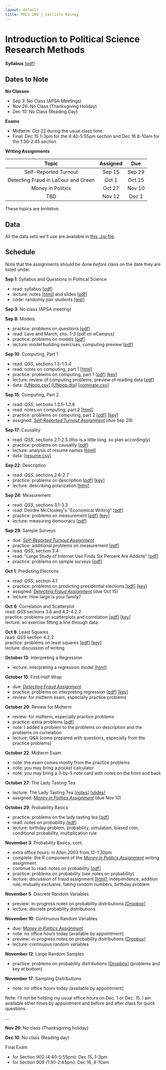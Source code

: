 ```yaml
---
layout: default
title: POLS 209 | Carlisle Rainey
---
```


# Introduction to Political Science Research Methods

**Syllabus** [[pdf](files/syllabus.pdf)]

## Dates to Note

**No Classes**  
- Sep 3: No Class (APSA Meetings)  
- Nov 26: No Class (Thanksgiving Holiday)  
- Dec 10: No Class (Reading Day)  

**Exams**  
- Midterm: Oct 22 during the usual class time  
- Final: Dec 15 1-3pm for the 4:40-5:55pm section and Dec 16 8-10am for the 1:30-2:45 section  

**Writing Assignments**

| Topic   | Assigned | Due |
|:--------------:|:---------------:|:----------:|
| Self-Reported Turnout | Sep 15        | Sep 29   |
| Detecting Fraud in LaCour and Green | Oct 1        | Oct 15   |
| Money in Politics | Oct 27        | Nov 10   |
| TBD | Nov 12        | Dec 1    |


These topics are *tentative*.

## Data

All the data sets we'll use are available in [this .zip file](files/data.zip).

## Schedule

Note that the assignments should be done *before* class on the date they are listed under.

**Sep 1**: Syllabus and Questions in Political Science  
- read: syllabus [[pdf](files/syllabus.pdf)]  
- lecture: notes [[html](files/notes-questions.html)] and slides [[pdf](files/slides-syllabus-questions.pdf)]  
- code: randomly pair students [[gist](https://gist.github.com/carlislerainey/2bc3064839c735d383f0)]

**Sep 3**: No class (APSA meeting)

**Sep 8**: Models  
- practice: problems on questions [[pdf](files/pp-questions.pdf)]  
- read: Lave and March, chs. 1-3 [pdf on eCampus]  
- practice: problems on models [[pdf](files/pp-models.pdf)]  
- lecture: model building exercises, computing preview [[pdf](files/slides-models-computing.pdf)]

**Sep 10**: Computing, Part 1  
- read: *QSS*, sections 1.3-1.3.4  
- read: notes on computing, part 1 [[html](files/notes-computing-part1.html)]  
- practice: problems on computing, part 1 [[pdf](files/pp-computing-part1.pdf)]  [[key](https://github.com/carlislerainey/pols-209/blob/gh-pages/practice-problems/computing-part1/pp-key-computing-part1.R)]  
- lecture: review of computing problems, preview of reading data [[pdf](files/slides-computing.pdf)]  
- data: [[UNpop.csv](data/UNpop.csv)] [[UNpop.dta](data/UNpop.dta)] [[nominate.csv](data/nominate.csv)]  

**Sep 15**: Computing, Part 2  
- read: *QSS*, sections 1.3.5-1.3.8  
- read: notes on computing, part 2 [[html](files/notes-computing-part2.html)]  
- practice: problems on computing, part 2 [[pdf](files/pp-computing-part2.pdf)] [[key](https://github.com/carlislerainey/pols-209/blob/gh-pages/practice-problems/computing-part2/pp-key-computing-part2.R)]  
- assigned: [*Self-Reported Turnout Assignment*](files/wa1.pdf) (due Sep 29)  

**Sep 17**: Causality  
- read: *QSS*, sections 2.1-2.5 (this is a little long, so plan accordingly)  
- practice: problems on causality [[pdf](files/pp-causality.pdf)]  
- lecture: analysis of resume names [[html](files/slides-causality.html)]  
- data: [[resume.csv](data/resume.csv)]  

**Sep 22**: Description  
- read: *QSS*, sections 2.6-2.7  
- practice: problems on description [[pdf](files/pp-description.pdf)]   [[key](https://github.com/carlislerainey/pols-209/blob/gh-pages/practice-problems/description/pp-key-description.R)]  
- lecture: describing polarization [[html](files/slides-description.html)]  

**Sep 24**: Measurement  
- read: *QSS*, sections 3.1-3.3  
- read: Deirdre McCloskey's "Economical Writing" [[pdf](http://www.deirdremccloskey.com/docs/pdf/Article_86.pdf)]  
- practice: problems on measurement [[pdf](files/pp-measurement.pdf)]   [[key](https://github.com/carlislerainey/pols-209/blob/gh-pages/practice-problems/measurement/pp-key-measurement.R)]  
- lecture: measuring democracy [[pdf](files/slides-measuring-democracy.pdf)]

**Sep 29**: Sample Surveys  
- due: [*Self-Reported Turnout Assignment*](files/wa1.pdf)  
- practice: additional problems on measurement [[pdf](files/pp-measurement-extra.pdf)]  
- read: *QSS*, section 3.4  
- read: "Large Study of Internet Use Finds Six Percent Are Addicts" [[pdf](files/internet-addiction.pdf)]  
- practice: problems on sample surveys [[pdf](files/pp-sample-surveys.pdf)]  

**Oct 1**: Predicting Elections  
- read: *QSS*, section 4.1  
- practice: problems on predicting presidential elections  [[pdf](files/pp-prediction.pdf)] [[key](https://github.com/carlislerainey/pols-209/blob/gh-pages/practice-problems/prediction/pp-key-prediction.R)]  
- assigned: [*Detecting Fraud Assignment*](files/wa2.pdf) (due Oct 15)  
- lecture: How large is your family?  

**Oct 6**: Correlation and Scatterplot  
read: *QSS* sections 3.6 and 4.2-4.2.2  
practice: problems on scatterplots and correlation [[pdf](files/pp-scatterplots.pdf)] [[key](https://github.com/carlislerainey/pols-209/blob/gh-pages/practice-problems/scatterplots/pp-key-scatterplots.R)]  
lecture: an exercise fitting a line through data  

**Oct 8**: Least Squares  
read: *QSS* section 4.2.2  
practice: problems on least squares [[pdf](files/pp-least-squares.pdf)] [[key](https://github.com/carlislerainey/pols-209/blob/gh-pages/practice-problems/least-squares/pp-key-least-squares.R)]  
lecture: discussion of writing  

**October 13**: Interpreting a Regression  
- lecture: interpreting a regression model [[html](files/slides-interpreting-linear-regression.html)]  

**October 15**: First-Half Wrap  
- due: [*Detecting Fraud Assignment*](files/wa2.pdf)  
- practice: problems on interpreting regression [[pdf](files/pp-interpreting-linear-regression.pdf)] [[key](https://github.com/carlislerainey/pols-209/blob/gh-pages/practice-problems/interpreting-linear-regression/pp-key-interpreting-linear-regression.R)]  
- review: for midterm exam, especially practice problems  

**October 20**: Review for Midterm  
- review: for midterm, especially practice problems  
- practice: extra problems [[pdf](files/pp-midterm.pdf)]  
- note: I added a problem to the problems on description and the problems on correlation  
- lecture: Q&A (come prepared with questions, especially from the practice problems)  

**October 22**: Midterm Exam  
- note: the exam comes mostly from the practice problems  
- note: you may bring a *pocket* calculator  
- note: you may bring a 3-by-5 note card with notes on the front and back  

**October 27**: The Lady Tasting Tea  
- lecture: The Lady Tasting Tea [[notes](https://docs.google.com/document/d/1HlNJD9FWIJPn9cobkD0B4o04sJc61dI2dZoJM4p_aJo/edit?usp=sharing)] [[slides](https://docs.google.com/presentation/d/1By_JvKuG0bZiA-m1RPQu3zAbUOLOl0UCPOzKRHLefTg/edit?usp=sharing)]  
- assigned: [*Money in Politics Assignment*](files/wa3.pdf) (due Nov 10)  

**October 29**: Probability Basics  
- practice: problems on the lady tasting tea [[pdf](files/pp-lady.pdf)]  
- read: notes on probability [[pdf](files/notes-probability.pdf)]  
- lecture: birthday problem, probability, simulation, biased coin, conditional probability, multiplication rule  

**November 3**: Probability Basics, cont.  
- extra office hours: in Allen 2003 from 12-1:30pm  
- complete: the R component of the [*Money in Politics Assignment*](files/wa3.pdf) writing assignment  
- continue to read: notes on probability [[pdf](files/notes-probability.pdf)]  
- practice: problems on probability (see notes on probability)  
- lecture: discussion of fraud assignment [[html](files/discussion-fraud.html)], independence, addition rule, mutually exclusive, faking random numbers, birthday problem  

**November 5**: Discrete Random Variables  
- preview: in-progress notes on probability distributions [[Dropbox](https://www.dropbox.com/s/z7jb8wbfr3kcm1t/notes-distributions.pdf?dl=0)]  
- lecture: discrete probability distributions  

**November 10**: Continuous Random Variables  
- due: [*Money in Politics Assignment*](files/wa3.pdf)  
- note: no office hours today (available by appointment)  
- preview: in-progress notes on probability distributions [[Dropbox](https://www.dropbox.com/s/z7jb8wbfr3kcm1t/notes-distributions.pdf?dl=0)]  
- lecture: continuous random variables  

**November 12**: Large Random Samples  
- practice: problems on probability distributions [[Dropbox](https://www.dropbox.com/s/z7jb8wbfr3kcm1t/notes-distributions.pdf?dl=0)] (problems and key at bottom)  

**November 17**: Sampling Distributions  
- note: no office hours today (available by appointment)  

Note: I'll not be holding my usual office hours on Dec. 1 or Dec. 15. I am available other times by appointment and before and after class for quick questions.

...

**Nov 26**: No class (Thanksgiving holiday)

**Dec 10**: No class (Reading day)

Final Exam  
- for Section 902 (4:40-5:55pm): Dec 15, 1-3pm  
- for Section 909 (1:30-2:45pm): Dec 16, 8-10am  

